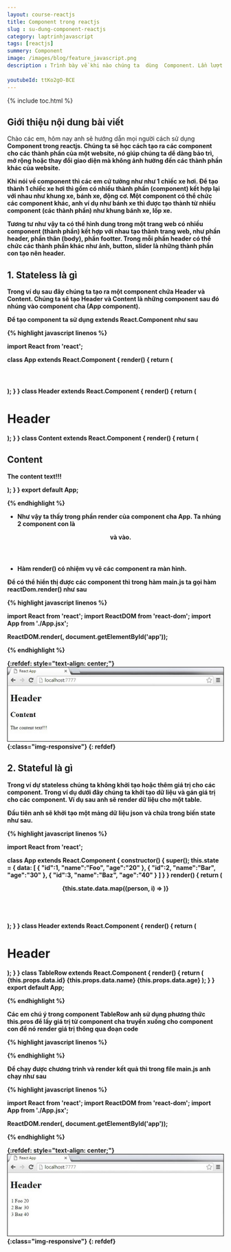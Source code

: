 ```yaml
---
layout: course-reactjs
title: Component trong reactjs 
slug : su-dung-component-reactjs
category: laptrinhjavascript
tags: [reactjs]
summery: Component
image: /images/blog/feature_javascript.png
description : Trình bày về khi nào chúng ta  dùng  Component. Lần lượt giới thiệu và và đi qua các ví dụ về Component  được sử dụng trong reactjs.

youtubeId: ttKo2gO-BCE
---
```


{% include toc.html %}

## **Giới thiệu nội dung bài viết**

Chào các em, hôm nay anh sẽ hướng dẫn mọi người cách sử dụng <b> Component <b> trong reactjs. Chúng ta sẽ học cách tạo ra các component cho các thành phần của một website, nó giúp chúng ta dể dàng bảo trì, mở rộng hoặc thay đổi giao diện mà không ảnh hưởng đến các thành phần khác của website.

Khi nói về component thì các em cứ tưởng như như 1 chiếc xe hơi. Để tạo thành 1 chiếc xe hơi thì gồm có nhiều thành phần (component) kết hợp lại với nhau như khung xe, bánh xe, động cơ. Một component có thể chức các component khác, anh ví dụ như bánh xe thì được tạo thành từ nhiều component (các thành phần) như khung bánh xe, lốp xe.

Tương tư như vậy ta có thể hình dung trong một trang web có nhiều component (thành phần) kết hợp với nhau tạo thành trang web, như phần header, phần thân (body), phần footter. Trong mỗi phần header có thể chức các thành phần khác như ảnh, button, slider là những thành phần con tạo nên header.

## **1. Stateless là gì**

Trong ví dụ sau đây chúng ta tạo ra một component chứa Header và Content. Chúng ta sẽ tạo Header và Content là những component sau đó nhúng vào component cha (App component).

Để tạo component ta sử dụng extends React.Component như sau


{% highlight javascript  linenos %}

import React from 'react';

class App extends React.Component {
   render() {
      return (
         <div>
            <Header/>
            <Content/>
         </div>
      );
   }
}
class Header extends React.Component {
   render() {
      return (
         <div>
            <h1>Header</h1>
         </div>
      );
   }
}
class Content extends React.Component {
   render() {
      return (
         <div>
            <h2>Content</h2>
            <p>The content text!!!</p>
         </div>
      );
   }
}
export default App;

{% endhighlight %}

- Như vậy ta thấy trong phần render của component cha App. Ta nhúng 2 component con là <Header/> và <Content /> vào.

- Hàm render() có nhiệm vụ vẽ các component ra màn hình.

Để có thể hiển thị được các component thì trong hàm main.js ta gọi hàm reactDom.render() như sau

{% highlight javascript  linenos %}

import React from 'react';
import ReactDOM from 'react-dom';
import App from './App.jsx';

ReactDOM.render(<App />, document.getElementById('app'));

{% endhighlight %}


{:refdef: style="text-align: center;"}
![reactjs ](/images/post/reactjs/react_components_stateless.jpeg){:class="img-responsive"}
{: refdef}

## **2. Stateful là gì**

Trong ví dự stateless chúng ta không khởi tạo hoặc thêm giá trị cho các component. Trong ví dụ dưới đây chúng ta khởi tạo dữ liệu và gán giá trị cho các component. Ví dụ sau anh sẽ render dữ liệu cho một table.

Đầu tiên anh sẽ khởi tạo một mảng dữ liệu json và chứa trong biến state như sau.

{% highlight javascript  linenos %}

import React from 'react';

class App extends React.Component {
   constructor() {
      super();
      this.state = {
         data: 
         [
            {
               "id":1,
               "name":"Foo",
               "age":"20"
            },
            {
               "id":2,
               "name":"Bar",
               "age":"30"
            },
            {
               "id":3,
               "name":"Baz",
               "age":"40"
            }
         ]
      }
   }
   render() {
      return (
         <div>
            <Header/>
            <table>
               <tbody>
                  {this.state.data.map((person, i) => <TableRow key = {i} 
                     data = {person} />)}
               </tbody>
            </table>
         </div>
      );
   }
}
class Header extends React.Component {
   render() {
      return (
         <div>
            <h1>Header</h1>
         </div>
      );
   }
}
class TableRow extends React.Component {
   render() {
      return (
         <tr>
            <td>{this.props.data.id}</td>
            <td>{this.props.data.name}</td>
            <td>{this.props.data.age}</td>
         </tr>
      );
   }
}
export default App;

{% endhighlight %}

Các em chú ý trong component TableRow anh sử dụng phương thức this.pros để lấy giá trị từ component cha truyền xuống cho component con để nó render giá trị thông qua đoạn code

{% highlight javascript  linenos %}

<TableRow key = {i}  data = {person} />

{% endhighlight %}

Để chạy được chương trình và render kết quả thì trong file main.js anh chạy như sau

{% highlight javascript  linenos %}

import React from 'react';
import ReactDOM from 'react-dom';
import App from './App.jsx';

ReactDOM.render(<App/>, document.getElementById('app'));

{% endhighlight %}

{:refdef: style="text-align: center;"}
![reactjs ](/images/post/reactjs/react_components_statefull.jpeg){:class="img-responsive"}
{: refdef}








